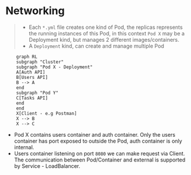 # Networking

> - Each `*.yml` file creates one kind of Pod, the replicas represents the running instances of this Pod, in this context `Pod X` may be a Deployment kind, but manages 2 different images/containers.
> - A `Deployment` kind, can create and manage multiple Pod

```mermaid
    graph RL
    subgraph "Cluster"
    subgraph "Pod X - Deployment"
    A[Auth API]
    B[Users API]
    B --> A
    end
    subgraph "Pod Y"
    C[Tasks API]
    end
    end
    X[Client - e.g Postman]
    X --> B
    X --> C
```

- Pod X contains users container and auth container. Only the users container has port exposed to outside the Pod, auth container is only internal.
- Users container listening on port `8080` we can make request via Client. The communication between Pod/Container and external is supported by Service - LoadBalancer.

